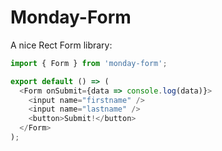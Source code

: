 # Monday-Form

A nice Rect Form library:

```js
import { Form } from 'monday-form';

export default () => (
  <Form onSubmit={data => console.log(data)}>
    <input name="firstname" />
    <input name="lastname" />
    <button>Submit!</button>
  </Form>
);
```
